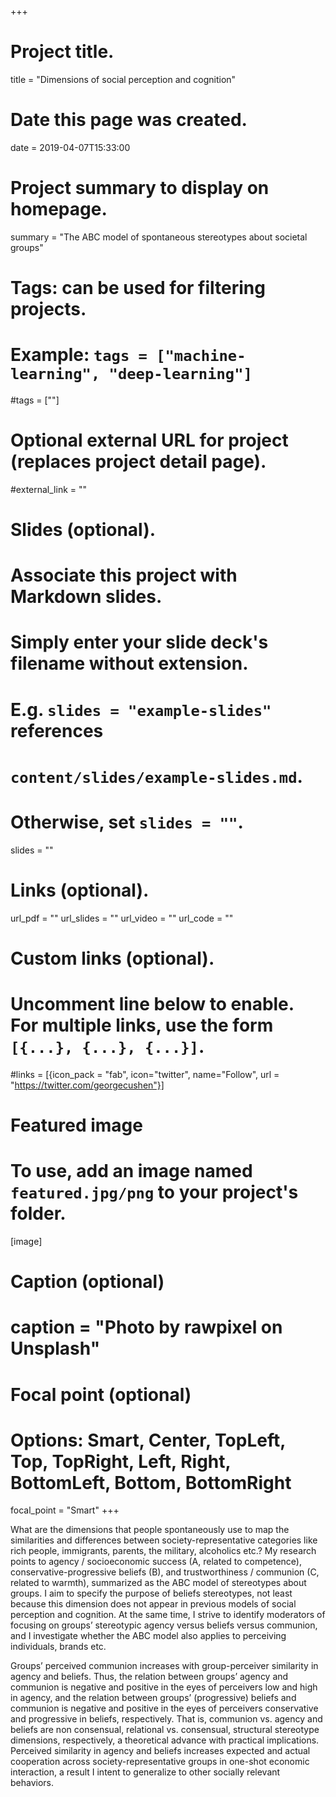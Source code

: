 +++
# Project title.
title = "Dimensions of social perception and cognition"

# Date this page was created.
date = 2019-04-07T15:33:00

# Project summary to display on homepage.
summary = "The ABC model of spontaneous stereotypes about societal groups"

# Tags: can be used for filtering projects.
# Example: `tags = ["machine-learning", "deep-learning"]`
#tags = [""]

# Optional external URL for project (replaces project detail page).
#external_link = ""

# Slides (optional).
#   Associate this project with Markdown slides.
#   Simply enter your slide deck's filename without extension.
#   E.g. `slides = "example-slides"` references 
#   `content/slides/example-slides.md`.
#   Otherwise, set `slides = ""`.
slides = ""

# Links (optional).
url_pdf = ""
url_slides = ""
url_video = ""
url_code = ""

# Custom links (optional).
#   Uncomment line below to enable. For multiple links, use the form `[{...}, {...}, {...}]`.
#links = [{icon_pack = "fab", icon="twitter", name="Follow", url = "https://twitter.com/georgecushen"}]

# Featured image
# To use, add an image named `featured.jpg/png` to your project's folder. 
[image]
  # Caption (optional)
  # caption = "Photo by rawpixel on Unsplash"
  
  # Focal point (optional)
  # Options: Smart, Center, TopLeft, Top, TopRight, Left, Right, BottomLeft, Bottom, BottomRight
  focal_point = "Smart"
+++

What are the dimensions that people spontaneously use to map the similarities and differences between society-representative categories like rich people, immigrants, parents, the military, alcoholics etc.? My research points to agency / socioeconomic success (A, related to competence), conservative-progressive beliefs (B), and trustworthiness / communion (C, related to warmth), summarized as the ABC model of stereotypes about groups. I aim to specify the purpose of beliefs stereotypes, not least because this dimension does not appear in previous models of social perception and cognition. At the same time, I strive to identify moderators of focusing on groups’ stereotypic agency versus beliefs versus communion, and I investigate whether the ABC model also applies to perceiving individuals, brands etc. 

Groups’ perceived communion increases with group-perceiver similarity in agency and beliefs. Thus, the relation between groups’ agency and communion is negative and positive in the eyes of perceivers low and high in agency, and the relation between groups’ (progressive) beliefs and communion is negative and positive in the eyes of perceivers conservative and progressive in beliefs, respectively. That is, communion vs. agency and beliefs are non consensual, relational vs. consensual, structural stereotype dimensions, respectively, a theoretical advance with practical implications. Perceived similarity in agency and beliefs increases expected and actual cooperation across society-representative groups in one-shot economic interaction, a result I intent to generalize to other socially relevant behaviors.
